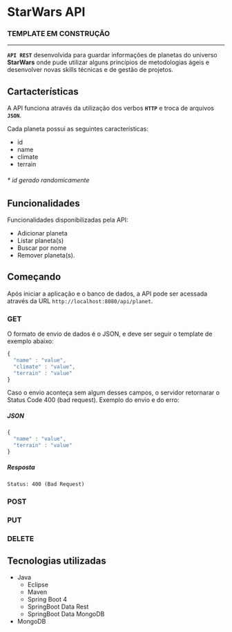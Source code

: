 StarWars API
=================

### TEMPLATE EM CONSTRUÇÃO
---------------

**`API REST`** desenvolvida para guardar informações de planetas do universo **StarWars** onde pude utilizar alguns princípios de metodologias ágeis e desenvolver novas skills técnicas e de gestão de projetos.

Cartacterísticas
---------------

A API funciona através da utilização dos verbos **`HTTP`** e troca de arquivos **`JSON`**.

Cada planeta possui as seguintes características:
- id 
- name
- climate 
- terrain
###### * id gerado randomicamente


Funcionalidades
---------------

Funcionalidades disponibilizadas pela API:

- Adicionar planeta
- Listar planeta(s)
- Buscar por nome 
- Remover planeta(s).

Começando
---------------
Após iniciar a aplicação e o banco de dados, a API pode ser acessada através da URL ``http://localhost:8080/api/planet``.

### GET

O formato de envio de dados é o JSON, e deve ser seguir o template de exemplo abaixo:
```javascript
{
  "name" : "value",
  "climate" : "value",
  "terrain" : "value"
}
```
Caso o envio aconteça sem algum desses campos, o servidor retornarar o Status Code 400 (bad request). 
Exemplo do envio e do erro:

##### JSON
```javascript
{
  "name" : "value",
  "terrain" : "value"
}
```
##### Resposta
```HTTP
Status: 400 (Bad Request)
```

### POST



### PUT


### DELETE


Tecnologias utilizadas
---------------

- Java
  - Eclipse
  - Maven 
  - Spring Boot 4
  - SpringBoot Data Rest
  - SpringBoot Data MongoDB
- MongoDB
